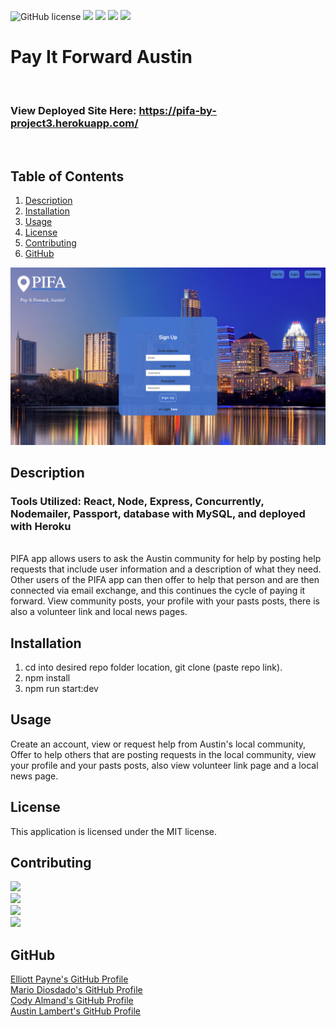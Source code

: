 ![GitHub license](https://img.shields.io/badge/license-MIT-Black.svg)
![](https://img.shields.io/badge/created%20by-MarioDiosdado-red)
![](https://img.shields.io/badge/created%20by-AustinLambert-red)
![](https://img.shields.io/badge/created%20by-CodyAlmand-red)
![](https://img.shields.io/badge/created%20by-ElliottPayne-red)

  # Pay It Forward Austin
  
  <br>
  
  ### View Deployed Site Here: https://pifa-by-project3.herokuapp.com/ 
  
  <br>
  
  ## Table of Contents
  
  1. [Description](#description)
  2. [Installation](#installation)
  3. [Usage](#usage)
  4. [License](#license)
  5. [Contributing](#contributing)
  6. [GitHub](#github)

![](https://github.com/codyalmand/PIFA/blob/cody/client/src/images/Screen%20Shot%202020-12-07%20at%2012.33.06%20PM%20(3).png)

  ## Description
  
### Tools Utilized: React, Node, Express, Concurrently, Nodemailer, Passport, database with MySQL, and deployed with Heroku
  <br>
PIFA app allows users to ask the Austin community for help by posting help requests that include user information and a description of what they need. Other users of the PIFA app can then offer to help that person and are then connected via email exchange, and this 
continues the cycle of paying it forward. View community posts, your profile with your pasts posts, there is also a volunteer link and local news pages. 

  ## Installation
  
  1. cd into desired repo folder location, git clone (paste repo link).
  2. npm install
  3. npm run start:dev

  ## Usage
  Create an account, view or request help from Austin's local community, Offer to help others that are posting requests in the local community,
  view your profile and your pasts posts, also view volunteer link page and a local news page. 
  

  ## License
  
  This application is licensed under the MIT license.

  ## Contributing
  
![](https://img.shields.io/badge/created%20by-MarioDiosdado-red)
<br>
![](https://img.shields.io/badge/created%20by-AustinLambert-red)
<br>
![](https://img.shields.io/badge/created%20by-CodyAlmand-red)
<br>
![](https://img.shields.io/badge/created%20by-ElliottPayne-red)


  ## GitHub
  
  <a href="https://github.com/Mcduderson">Elliott Payne's GitHub Profile</a>
  <br>
  <a href="https://github.com/MarioDiosdado">Mario Diosdado's GitHub Profile</a>
  <br>
  <a href="https://github.com/codyalmand">Cody Almand's GitHub Profile</a>
  <br>
  <a href="https://github.com/AusLam212">Austin Lambert's GitHub Profile</a>
  
  <br>
